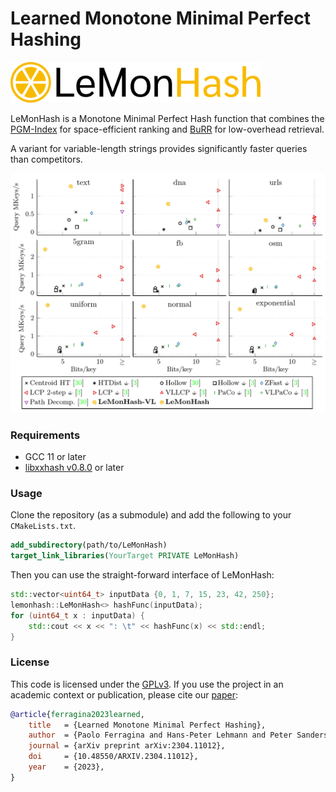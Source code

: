 # Learned Monotone Minimal Perfect Hashing

<picture>
  <source media="(prefers-color-scheme: dark)" srcset="img/lemon_wordmark_dark.png">
  <img src="img/lemon_wordmark.png" width="400" alt="Logo">
</picture>

LeMonHash is a Monotone Minimal Perfect Hash function that combines
the [PGM-Index](https://github.com/gvinciguerra/PGM-index) for space-efficient ranking
and [BuRR](https://github.com/lorenzhs/BuRR) for low-overhead retrieval.

A variant for variable-length strings provides significantly faster queries than competitors.

[<img src="img/plots.png" alt="Screenshot of measurements in paper">](https://arxiv.org/pdf/2304.11012)

### Requirements

- GCC 11 or later
- [libxxhash v0.8.0](https://github.com/Cyan4973/xxHash/releases/tag/v0.8.0) or later

### Usage

Clone the repository (as a submodule) and add the following to your `CMakeLists.txt`.

```cmake
add_subdirectory(path/to/LeMonHash)
target_link_libraries(YourTarget PRIVATE LeMonHash)
```

Then you can use the straight-forward interface of LeMonHash:

```cpp
std::vector<uint64_t> inputData {0, 1, 7, 15, 23, 42, 250};
lemonhash::LeMonHash<> hashFunc(inputData);
for (uint64_t x : inputData) {
    std::cout << x << ": \t" << hashFunc(x) << std::endl;
}
```

### License

This code is licensed under the [GPLv3](/LICENSE).
If you use the project in an academic context or publication, please cite our [paper](https://arxiv.org/pdf/2304.11012):

```bibtex
@article{ferragina2023learned,
    title   = {Learned Monotone Minimal Perfect Hashing},
    author  = {Paolo Ferragina and Hans-Peter Lehmann and Peter Sanders and Giorgio Vinciguerra},
    journal = {arXiv preprint arXiv:2304.11012},
    doi     = {10.48550/ARXIV.2304.11012},
    year    = {2023},
}
```
